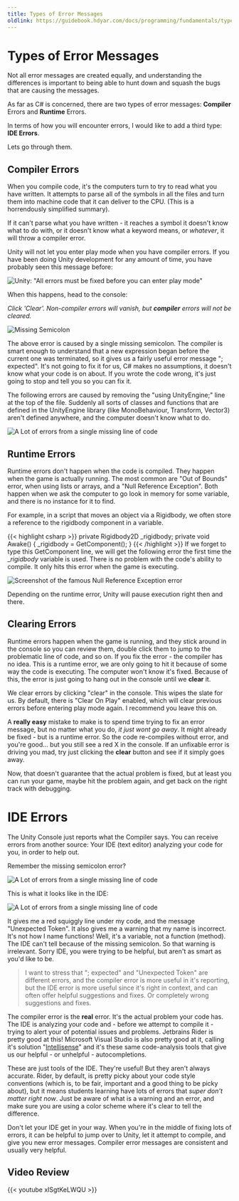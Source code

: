 ```yaml
---
title: Types of Error Messages
oldlink: https://guidebook.hdyar.com/docs/programming/fundamentals/types-of-error-messages/
---
```

# Types of Error Messages
Not all error messages are created equally, and understanding the differences is important to being able to hunt down and squash the bugs that are causing the messages.

As far as C# is concerned, there are two types of error messages: **Compiler** Errors and **Runtime** Errors.

In terms of how you will encounter errors, I would like to add a third type: **IDE Errors**.

Lets go through them.

## Compiler Errors
When you compile code, it's the computers turn to try to read what you have written. It attempts to parse all of the symbols in all the files and turn them into machine code that it can deliver to the CPU. (This is a horrendously simplified summary).

If it can't parse what you have written - it reaches a symbol it doesn't know what to do with, or it doesn't know what a keyword means, or _whatever_, it will throw a compiler error.

Unity will not let you enter play mode when you have compiler errors. If you have been doing Unity development for any amount of time, you have probably seen this message before:

![Unity: "All errors must be fixed before you can enter play mode"](/images/programming/allCompilerErrorsMessage.png)

When this happens, head to the console:

*Click 'Clear'. Non-compiler errors will vanish, but **compiler** errors will not be cleared.*

![Missing Semicolon](/images/programming/errorsCompiler2.png)

The above error is caused by a single missing semicolon. The compiler is smart enough to understand that a new expression began before the current one was terminated, so it gives us a fairly useful error message "; expected". It's not going to fix it for us, C# makes no assumptions, it doesn't know what your code is on about. If you wrote the code wrong, it's just going to stop and tell you so you can fix it.

The following errors are caused by removing the "using UnityEngine;" line at the top of the file. Suddenly all sorts of classes and functions that are defined in the UnityEngine library (like MonoBehaviour, Transform, Vector3) aren't defined anywhere, and the computer doesn't know what to do. 

![A Lot of errors from a single missing line of code](/images/programming/errorsCompiler1.png)

## Runtime Errors
Runtime errors don't happen when the code is compiled. They happen when the game is actually running. The most common are "Out of Bounds" error, when using lists or arrays, and a "Null Reference Exception". Both happen when we ask the computer to go look in memory for some variable, and there is no instance for it to find. 

For example, in a script that moves an object via a Rigidbody, we often store a reference to the rigidbody component in a variable.

{{< highlight csharp >}}
private Rigidbody2D _rigidbody;
private void Awake()
{
    _rigidbody = GetComponent<Rigidbody2D>();
}
{{< /highlight >}}
If we forget to type this GetComponent line, we will get the following error the first time the __rigidbody_ variable is used. There is no problem with the code's ability to compile. It only hits this error when the game is executing. 

![Screenshot of the famous Null Reference Exception error](/images/programming/errorNullReference.png)

Depending on the runtime error, Unity will pause execution right then and there.

## Clearing Errors
Runtime errors happen when the game is running, and they stick around in the console so you can review them, double click them to jump to the problematic line of code, and so on. If you fix the error - the compiler has no idea. This is a runtime error, we are only going to hit it because of some way the code is executing. The computer won't know it's fixed. Because of this, the error is just going to hang out in the console until we **clear** it. 

We clear errors by clicking "clear" in the console. This wipes the slate for us. By default, there is "Clear On Play" enabled, which will clear previous errors before entering play mode again. I recommend you leave this on.

A **really easy** mistake to make is to spend time trying to fix an error message, but no matter what you do, *it just wont go away*. It might already be fixed - but is a runtime error. So the code re-compiles without error, and you're good... but you still see a red X in the console. If an unfixable error is driving you mad, try just clicking the **clear** button and see if it simply goes away. 

Now, that doesn't guarantee that the actual problem is fixed, but at least you can run your game, maybe hit the problem again, and get back on the right track with debugging.

# IDE Errors
The Unity Console just reports what the Compiler says. You can receive errors from another source: Your IDE (text editor) analyzing your code for you, in order to help out. 

Remember the missing semicolon error?

![A Lot of errors from a single missing line of code](/images/programming/errorsCompiler2.png)

This is what it looks like in the IDE:

![A Lot of errors from a single missing line of code](/images/programming/errorsIDE1.png)

It gives me a red squiggly line under my code, and the message "Unexpected Token". It also gives me a warning that my name is incorrect. It's not how I name functions! Well, it's a variable, not a function (method). The IDE can't tell because of the missing semicolon. So that warning is irrelevant. Sorry IDE, you were trying to be helpful, but aren't as smart as you'd like to be.

> I want to stress that "; expected" and "Unexpected Token" are different errors, and the compiler error is more useful in it's reporting, but the IDE error is more useful since it's right in context, and can often offer helpful suggestions and fixes. Or completely wrong suggestions and fixes.

The compiler error is the **real** error. It's the actual problem your code has. The IDE is analyzing your code and - before we attempt to compile it - trying to alert your of potential issues and problems. Jetbrains Rider is pretty good at this! Microsoft Visual Studio is also pretty good at it, calling it's solution "[Intellisense](https://docs.microsoft.com/en-US/visualstudio/ide/visual-csharp-intellisense?view=vs-2022)" and it's these same code-analysis tools that give us our helpful - or unhelpful - autocompletions.

These are just tools of the IDE. They're useful! But they aren't always accurate. Rider, by default, is pretty picky about your code style conventions (which is, to be fair, important and a good thing to be picky about), but it means students learning have lots of errors that *super don't matter right now*. Just be aware of what is a warning and an error, and make sure you are using a color scheme where it's clear to tell the difference. 

Don't let your IDE get in your way. When you're in the middle of fixing lots of errors, it can be helpful to jump over to Unity, let it attempt to compile, and give you new error messages. Compiler error messages are consistent and usually very helpful.

## Video Review
{{< youtube xISgtKeLWQU >}}
